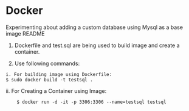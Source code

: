 # Docker
Experimenting about adding a custom database using Mysql as a base image
README

  1. Dockerfile and test.sql are being used to build image and create a container.
	
  2. Use following commands:

    i. For building image using Dockerfile:
  	$ sudo docker build -t testsql .

   ii. For Creating a Container using Image:
  
      	$ docker run -d -it -p 3306:3306 --name=testsql testsql 


